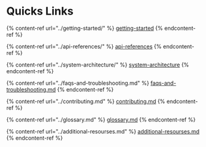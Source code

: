 # Quicks Links

{% content-ref url="../getting-started/" %}
[getting-started](../getting-started/)
{% endcontent-ref %}

{% content-ref url="../api-references/" %}
[api-references](../api-references/)
{% endcontent-ref %}

{% content-ref url="../system-architecture/" %}
[system-architecture](../system-architecture/)
{% endcontent-ref %}

{% content-ref url="../faqs-and-troubleshooting.md" %}
[faqs-and-troubleshooting.md](../faqs-and-troubleshooting.md)
{% endcontent-ref %}

{% content-ref url="../contributing.md" %}
[contributing.md](../contributing.md)
{% endcontent-ref %}

{% content-ref url="../glossary.md" %}
[glossary.md](../glossary.md)
{% endcontent-ref %}

{% content-ref url="../additional-resourses.md" %}
[additional-resourses.md](../additional-resourses.md)
{% endcontent-ref %}

